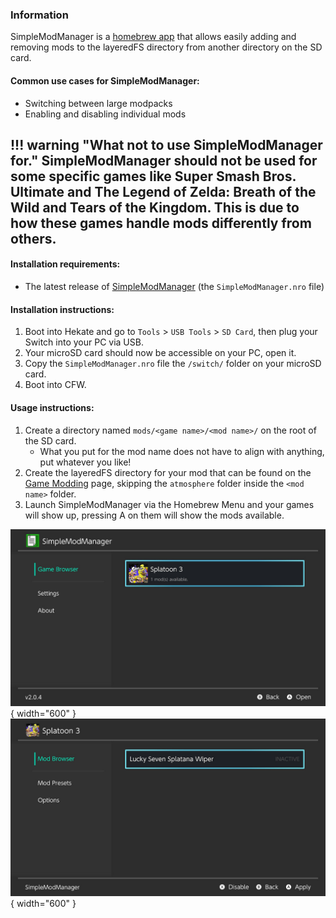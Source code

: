 ### Information

SimpleModManager is a [homebrew app](index.md#terminologies) that allows easily adding and removing mods to the layeredFS directory from another directory on the SD card.

#### Common use cases for SimpleModManager:

- Switching between large modpacks
- Enabling and disabling individual mods

!!! warning "What **not** to use SimpleModManager for."
    SimpleModManager should not be used for some specific games like Super Smash Bros. Ultimate and The Legend of Zelda: Breath of the Wild and Tears of the Kingdom. This is due to how these games handle mods differently from others.
 -----

#### Installation requirements:
- The latest release of [SimpleModManager](https://github.com/nadrino/SimpleModManager/releases/latest) (the `SimpleModManager.nro` file)

#### Installation instructions:
1. Boot into Hekate and go to `Tools` > `USB Tools` > `SD Card`, then plug your Switch into your PC via USB.
2. Your microSD card should now be accessible on your PC, open it.
3. Copy the `SimpleModManager.nro` file the `/switch/` folder on your microSD card.
4. Boot into CFW.

#### Usage instructions:
1. Create a directory named `mods/<game name>/<mod name>/` on the root of the SD card.
    - What you put for the mod name does not have to align with anything, put whatever you like!
2. Create the layeredFS directory for your mod that can be found on the [Game Modding](../extras/game_modding.md) page, skipping the `atmosphere` folder inside the `<mod name>` folder.
3. Launch SimpleModManager via the Homebrew Menu and your games will show up, pressing A on them will show the mods available.

![ExampleSwitchTheme](img/simplemodmanager1.jpg){ width="600" }
![ExampleSwitchTheme](img/simplemodmanager2.jpg){ width="600" }
